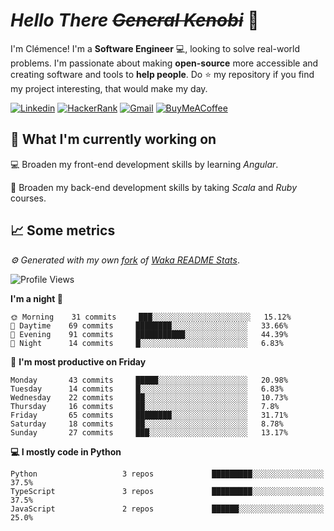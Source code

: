 <!---
chomelc/chomelc is a ✨ special ✨ repository because its `README.md` (this file) appears on your GitHub profile.
You can click the Preview link to take a look at your changes.
--->

# *Hello There ~~General Kenobi~~* :vulcan_salute:

I'm Clémence! I'm a **Software Engineer** :computer:, looking to solve real-world problems. I'm passionate about making **open-source** more accessible and creating software and tools to **help people**. Do :star: my repository if you find my project interesting, that would make my day.

<!-- Badges -->
[![Linkedin](https://img.shields.io/badge/-ClémenceChomel-blue?style=flat&logo=Linkedin&logoColor=white)](https://www.linkedin.com/in/clemencechomel/)
[![HackerRank](https://img.shields.io/badge/-clemence_chomel-islamicgreen?style=flat&logo=HackerRank&logoColor=black)](https://www.hackerrank.com/clemence_chomel?hr_r=1)
[![Gmail](https://img.shields.io/badge/-clemence.chomel-c14438?style=flat&logo=Gmail&logoColor=white)](mailto:clemence.chomel@gmail.com)
[![BuyMeACoffee](https://img.shields.io/badge/-chomelcl-yellow?style=flat&logo=buymeacoffee&logoColor=black)](https://www.buymeacoffee.com/chomelcl)

## :open_file_folder: What I'm currently working on

:computer: Broaden my front-end development skills by learning *Angular*.

:open_book: Broaden my back-end development skills by taking *Scala* and *Ruby* courses.

## :chart_with_upwards_trend: Some metrics

*:gear: Generated with my own [fork](https://github.com/chomelc/waka-readme-stats) of [Waka README Stats](https://github.com/anmol098/waka-readme-stats)*.

<!--START_SECTION:waka-->
![Profile Views](http://img.shields.io/badge/Profile%20Views-175-orange)

**I'm a night 🦉** 

```text
🌞 Morning    31 commits     ███░░░░░░░░░░░░░░░░░░░░░░   15.12% 
🌆 Daytime    69 commits     ████████░░░░░░░░░░░░░░░░░   33.66% 
🌃 Evening    91 commits     ███████████░░░░░░░░░░░░░░   44.39% 
🌙 Night      14 commits     █░░░░░░░░░░░░░░░░░░░░░░░░   6.83%

```
📅 **I'm most productive on Friday** 

```text
Monday       43 commits     █████░░░░░░░░░░░░░░░░░░░░   20.98% 
Tuesday      14 commits     █░░░░░░░░░░░░░░░░░░░░░░░░   6.83% 
Wednesday    22 commits     ██░░░░░░░░░░░░░░░░░░░░░░░   10.73% 
Thursday     16 commits     ██░░░░░░░░░░░░░░░░░░░░░░░   7.8% 
Friday       65 commits     ████████░░░░░░░░░░░░░░░░░   31.71% 
Saturday     18 commits     ██░░░░░░░░░░░░░░░░░░░░░░░   8.78% 
Sunday       27 commits     ███░░░░░░░░░░░░░░░░░░░░░░   13.17%

```


**💻 I mostly code in Python** 

```text
Python                   3 repos             █████████░░░░░░░░░░░░░░░░   37.5% 
TypeScript               3 repos             █████████░░░░░░░░░░░░░░░░   37.5% 
JavaScript               2 repos             ██████░░░░░░░░░░░░░░░░░░░   25.0%

```



<!--END_SECTION:waka-->